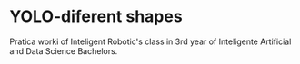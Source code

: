 # YOLO-diferent shapes
 Pratica worki of Inteligent Robotic's class in 3rd year of Inteligente Artificial and Data Science Bachelors. 
